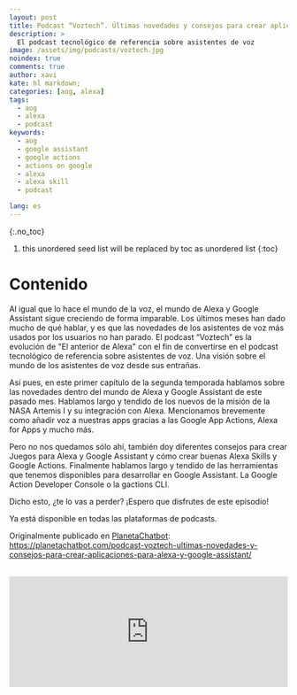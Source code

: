 ```yaml
---
layout: post
title: Podcast “Voztech”. Últimas novedades y consejos para crear aplicaciones para Alexa y Google Assistant
description: >
  El podcast tecnológico de referencia sobre asistentes de voz
image: /assets/img/podcasts/voztech.jpg
noindex: true
comments: true
author: xavi
kate: hl markdown;
categories: [aog, alexa]
tags:
  - aog
  - alexa
  - podcast
keywords:
  - aog
  - google assistant
  - google actions
  - actions on google
  - alexa
  - alexa skill
  - podcast

lang: es
---
```

{:.no_toc}
1. this unordered seed list will be replaced by toc as unordered list
{:toc}

# Contenido

Al igual que lo hace el mundo de la voz, el mundo de Alexa y Google Assistant sigue creciendo de forma imparable. Los últimos meses han dado mucho de qué hablar, y es que las novedades de los asistentes de voz más usados por los usuarios no han parado. El podcast “Voztech” es la evolución de "El anterior de Alexa" con el fin de convertirse en el podcast tecnológico de referencia sobre asistentes de voz. Una visión sobre el mundo de los asistentes de voz desde sus entrañas.

Así pues, en este primer capítulo de la segunda temporada hablamos sobre las novedades dentro del mundo de Alexa y Google Assistant de este pasado mes. Hablamos largo y tendido de los nuevos de la misión de la NASA Artemis I y su integración con Alexa. Mencionamos brevemente como añadir voz a nuestras apps gracias a las Google App Actions, Alexa for Apps y mucho más.

Pero no nos quedamos sólo ahí, también doy diferentes consejos para crear Juegos para Alexa y Google Assistant y cómo crear buenas Alexa Skills y Google Actions. Finalmente hablamos largo y tendido de las herramientas que tenemos disponibles para desarrollar en Google Assistant. La Google Action Developer Console o la gactions CLI.

Dicho esto, ¿te lo vas a perder? ¡Espero que disfrutes de este episodio!

Ya está disponible en todas las plataformas de podcasts.

Originalmente publicado en [PlanetaChatbot](https://planetachatbot.com/podcast-voztech-ultimas-novedades-y-consejos-para-crear-aplicaciones-para-alexa-y-google-assistant/): https://planetachatbot.com/podcast-voztech-ultimas-novedades-y-consejos-para-crear-aplicaciones-para-alexa-y-google-assistant/

<br/>
<iframe src="https://anchor.fm/voztech/embed/episodes/2x01-ltimas-novedades-y-consejos-para-crear-aplicaciones-para-Alexa-y-Google-Assistant-e1d4j47" height="200px" width="100%" frameborder="0" scrolling="no"></iframe>

